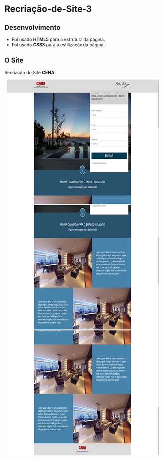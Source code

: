 # Recriação-de-Site-3
## Desenvolvimento
* Foi usado **HTML5** para a estrutura da página.
* Foi usado **CSS3** para a estilização da página.
## O Site
Recriação do Site **CENA**.

<p align="center"> <img src="https://github.com/DarlanNoetzold/Recria-o-de-Site-3/blob/master/CENA.jpg" /> <img src="https://github.com/DarlanNoetzold/Recria-o-de-Site-3/blob/master/CENA2.jpg" /> <img src="https://github.com/DarlanNoetzold/Recria-o-de-Site-3/blob/master/CENA3.jpg" /> </p>
